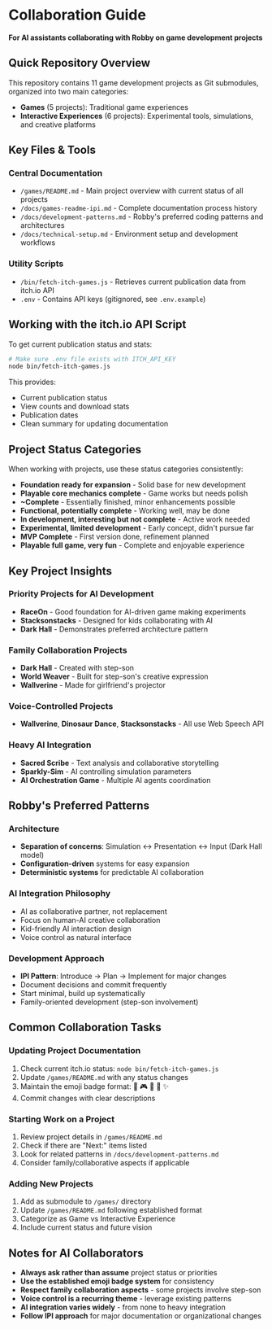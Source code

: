 # Collaboration Guide

**For AI assistants collaborating with Robby on game development projects**

## Quick Repository Overview

This repository contains 11 game development projects as Git submodules, organized into two main categories:

- **Games** (5 projects): Traditional game experiences  
- **Interactive Experiences** (6 projects): Experimental tools, simulations, and creative platforms

## Key Files & Tools

### Central Documentation
- `/games/README.md` - Main project overview with current status of all projects
- `/docs/games-readme-ipi.md` - Complete documentation process history 
- `/docs/development-patterns.md` - Robby's preferred coding patterns and architectures
- `/docs/technical-setup.md` - Environment setup and development workflows

### Utility Scripts
- `/bin/fetch-itch-games.js` - Retrieves current publication data from itch.io API
- `.env` - Contains API keys (gitignored, see `.env.example`)

## Working with the itch.io API Script

To get current publication status and stats:

```bash
# Make sure .env file exists with ITCH_API_KEY
node bin/fetch-itch-games.js
```

This provides:
- Current publication status
- View counts and download stats  
- Publication dates
- Clean summary for updating documentation

## Project Status Categories

When working with projects, use these status categories consistently:

- **Foundation ready for expansion** - Solid base for new development
- **Playable core mechanics complete** - Game works but needs polish
- **~Complete** - Essentially finished, minor enhancements possible
- **Functional, potentially complete** - Working well, may be done
- **In development, interesting but not complete** - Active work needed
- **Experimental, limited development** - Early concept, didn't pursue far
- **MVP Complete** - First version done, refinement planned
- **Playable full game, very fun** - Complete and enjoyable experience

## Key Project Insights

### Priority Projects for AI Development
- **RaceOn** - Good foundation for AI-driven game making experiments
- **Stacksonstacks** - Designed for kids collaborating with AI 
- **Dark Hall** - Demonstrates preferred architecture pattern

### Family Collaboration Projects
- **Dark Hall** - Created with step-son
- **World Weaver** - Built for step-son's creative expression
- **Wallverine** - Made for girlfriend's projector

### Voice-Controlled Projects  
- **Wallverine**, **Dinosaur Dance**, **Stacksonstacks** - All use Web Speech API

### Heavy AI Integration
- **Sacred Scribe** - Text analysis and collaborative storytelling
- **Sparkly-Sim** - AI controlling simulation parameters
- **AI Orchestration Game** - Multiple AI agents coordination

## Robby's Preferred Patterns

### Architecture
- **Separation of concerns**: Simulation ↔ Presentation ↔ Input (Dark Hall model)
- **Configuration-driven** systems for easy expansion
- **Deterministic systems** for predictable AI collaboration

### AI Integration Philosophy
- AI as collaborative partner, not replacement
- Focus on human-AI creative collaboration  
- Kid-friendly AI interaction design
- Voice control as natural interface

### Development Approach
- **IPI Pattern**: Introduce → Plan → Implement for major changes
- Document decisions and commit frequently
- Start minimal, build up systematically
- Family-oriented development (step-son involvement)

## Common Collaboration Tasks

### Updating Project Documentation
1. Check current itch.io status: `node bin/fetch-itch-games.js`
2. Update `/games/README.md` with any status changes
3. Maintain the emoji badge format: 🎯 🎮 🤖 🔧 ✨
4. Commit changes with clear descriptions

### Starting Work on a Project
1. Review project details in `/games/README.md`
2. Check if there are "Next:" items listed
3. Look for related patterns in `/docs/development-patterns.md`
4. Consider family/collaborative aspects if applicable

### Adding New Projects
1. Add as submodule to `/games/` directory
2. Update `/games/README.md` following established format
3. Categorize as Game vs Interactive Experience
4. Include current status and future vision

## Notes for AI Collaborators

- **Always ask rather than assume** project status or priorities
- **Use the established emoji badge system** for consistency  
- **Respect family collaboration aspects** - some projects involve step-son
- **Voice control is a recurring theme** - leverage existing patterns
- **AI integration varies widely** - from none to heavy integration
- **Follow IPI approach** for major documentation or organizational changes
